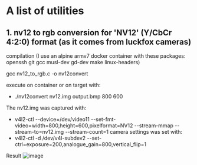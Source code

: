 # A list of utilities


## 1. nv12 to rgb conversion for 'NV12' (Y/CbCr 4:2:0) format (as it comes from luckfox cameras)

compilation (I use an alpine armv7 docker container with these packages: openssh git gcc musl-dev gd-dev make linux-headers)

gcc nv12_to_rgb.c -o nv12convert

execute on container or on target with:
- ./nv12convert  nv12.img output.bmp 800 600

The nv12.img was captured with:
- v4l2-ctl --device=/dev/video11  --set-fmt-video=width=800,height=600,pixelformat=NV12 --stream-mmap --stream-to=nv12.img --stream-count=1
camera settings was set with:
- v4l2-ctl -d /dev/v4l-subdev2 --set-ctrl=exposure=200,analogue_gain=800,vertical_flip=1

Result 
 ![image](https://github.com/vjoco/utilities/assets/16479426/1ca85ea1-c476-4b54-9834-e0830f288da7)
